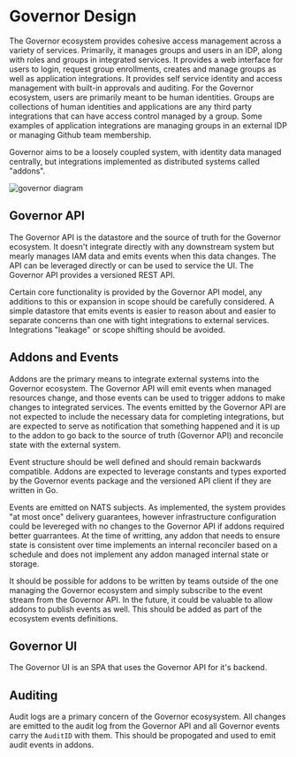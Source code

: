 # Governor Design

The Governor ecosystem provides cohesive access management across a variety of services.  Primarily, it manages groups and users in an IDP, along with roles and groups in integrated services. It provides a web interface for users to login, request group enrollments, creates and manage groups as well as application integrations. It provides self service identity and access management with built-in approvals and auditing. For the Governor ecosystem, users are primarily meant to be human identities. Groups are collections of human identities and applications are any third party integrations that can have access control managed by a group. Some examples of application integrations are managing groups in an external IDP or managing Github team membership.

Governor aims to be a loosely coupled system, with identity data managed centrally, but integrations implemented as distributed systems called "addons".

![governor diagram](/governor.svg)

## Governor API

The Governor API is the datastore and the source of truth for the Governor ecosystem. It doesn't integrate directly with any downstream system but mearly manages IAM data and emits events when this data changes. The API can be leveraged directly or can be used to service the UI. The Governor API provides a versioned REST API.

Certain core functionality is provided by the Governor API model, any additions to this or expansion in scope should be carefully considered. A simple datastore that emits events is easier to reason about and easier to separate concerns than one with tight integrations to external services. Integrations "leakage" or scope shifting should be avoided.

## Addons and Events

Addons are the primary means to integrate external systems into the Governor ecosystem. The Governor API will emit events when managed resources change, and those events can be used to trigger addons to make changes to integrated services. The events emitted by the Governor API are not expected to include the necessary data for completing integrations, but are expected to serve as notification that something happened and it is up to the addon to go back to the source of truth (Governor API) and reconcile state with the external system.

Event structure should be well defined and should remain backwards compatible. Addons are expected to leverage constants and types exported by the Governor events package and the versioned API client if they are written in Go.

Events are emitted on NATS subjects. As implemented, the system provides "at most once" delivery guarantees, however infrastructure configuration could be levereged with no changes to the Governor API if addons required better guarrantees. At the time of writting, any addon that needs to ensure state is consistent over time implements an internal reconciler based on a schedule and does not implement any addon managed internal state or storage.

It should be possible for addons to be written by teams outside of the one managing the Governor ecosystem and simply subscribe to the event stream from the Governor API. In the future, it could be valuable to allow addons to publish events as well. This should be added as part of the ecosystem events definitions.

## Governor UI

The Governor UI is an SPA that uses the Governor API for it's backend.

## Auditing

Audit logs are a primary concern of the Governor ecosysystem. All changes are emitted to the audit log from the Governor API and all Governor events carry the `AuditID` with them. This should be propogated and used to emit audit events in addons.

